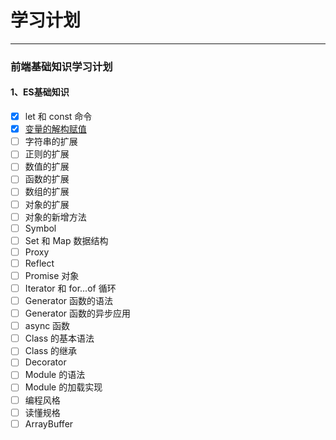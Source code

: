 # 学习计划
---
### 前端基础知识学习计划
#### 1、ES基础知识
+ [x] let 和 const 命令        
+ [x] [变量的解构赋值](http://es6.ruanyifeng.com/#docs/destructuring)          
+ [ ] 字符串的扩展
+ [ ] 正则的扩展              
+ [ ] 数值的扩展             
+ [ ] 函数的扩展
+ [ ] 数组的扩展               
+ [ ] 对象的扩展              
+ [ ] 对象的新增方法
+ [ ] Symbol                
+ [ ] Set 和 Map 数据结构     
+ [ ] Proxy
+ [ ] Reflect
+ [ ] Promise 对象
+ [ ] Iterator 和 for...of 循环
+ [ ] Generator 函数的语法
+ [ ] Generator 函数的异步应用
+ [ ] async 函数
+ [ ] Class 的基本语法
+ [ ] Class 的继承
+ [ ] Decorator
+ [ ] Module 的语法
+ [ ] Module 的加载实现
+ [ ] 编程风格
+ [ ] 读懂规格
+ [ ] ArrayBuffer
